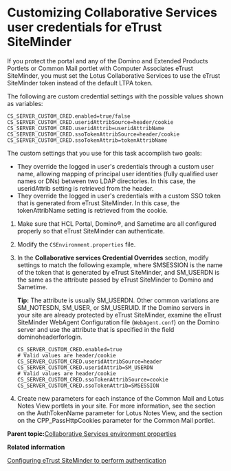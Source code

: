 # Customizing Collaborative Services user credentials for eTrust SiteMinder

If you protect the portal and any of the Domino and Extended Products Portlets or Common Mail portlet with Computer Associates eTrust SiteMinder, you must set the Lotus Collaborative Services to use the eTrust SiteMinder token instead of the default LTPA token.

The following are custom credential settings with the possible values shown as variables:

```
CS_SERVER_CUSTOM_CRED.enabled=true/false
CS_SERVER_CUSTOM_CRED.useridAttribSource=header/cookie
CS_SERVER_CUSTOM_CRED.useridAttrib=useridAttribName
CS_SERVER_CUSTOM_CRED.ssoTokenAttribSource=header/cookie
CS_SERVER_CUSTOM_CRED.ssoTokenAttrib=tokenAttribName

```

The custom settings that you use for this task accomplish two goals:

-   They override the logged in user's credentials through a custom user name, allowing mapping of principal user identities \(fully qualified user names or DNs\) between two LDAP directories. In this case, the useridAttrib setting is retrieved from the header.
-   They override the logged in user's credentials with a custom SSO token that is generated from eTrust SiteMinder. In this case, the tokenAttribName setting is retrieved from the cookie.

1.  Make sure that HCL Portal, Domino®, and Sametime are all configured properly so that eTrust SiteMinder can authenticate.

2.  Modify the `CSEnvironment.properties` file.

3.  In the **Collaborative services Credential Overrides** section, modify settings to match the following example, where SMSESSION is the name of the token that is generated by eTrust SiteMinder, and SM\_USERDN is the same as the attribute passed by eTrust SiteMinder to Domino and Sametime.

    **Tip:** The attribute is usually SM\_USERDN. Other common variations are SM\_NOTESDN, SM\_USER, or SM\_USERUID. If the Domino servers in your site are already protected by eTrust SiteMinder, examine the eTrust SiteMinder WebAgent Configuration file \(`WebAgent.conf`\) on the Domino server and use the attribute that is specified in the field dominoheaderforlogin.

    ```
    CS_SERVER_CUSTOM_CRED.enabled=true 
    # Valid values are header/cookie 
    CS_SERVER_CUSTOM_CRED.useridAttribSource=header 
    CS_SERVER_CUSTOM_CRED.useridAttrib=SM_USERDN  
    # Valid values are header/cookie 
    CS_SERVER_CUSTOM_CRED.ssoTokenAttribSource=cookie 
    CS_SERVER_CUSTOM_CRED.ssoTokenAttrib=SMSESSION 
    ```

4.  Create new parameters for each instance of the Common Mail and Lotus Notes View portlets in your site. For more information, see the section on the AuthTokenName parameter for Lotus Notes View, and the section on the CPP\_PassHttpCookies parameter for the Common Mail portlet.


**Parent topic:**[Collaborative Services environment properties](../collab/i_domi_c_csenvironment_props_intro.md)

**Related information**  


[Configuring eTrust SiteMinder to perform authentication](../security/sit_setup_auth.md)

